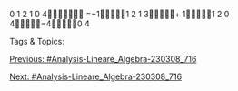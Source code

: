 0 1 2
1 0 4
=−11 2
1 3+ 11 2
0 4−40 4

   Tags & Topics:
   

[Previous: #Analysis-Lineare_Algebra-230308_716](Analysis-Lineare_Algebra-230308_716.md)

[Next: #Analysis-Lineare_Algebra-230308_716](Analysis-Lineare_Algebra-230308_716.md)